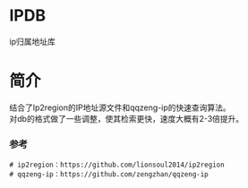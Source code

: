 # IPDB
ip归属地址库

# 简介 

结合了Ip2region的IP地址源文件和qqzeng-ip的快速查询算法。<br />
对db的格式做了一些调整，使其检索更快，速度大概有2-3倍提升。<br />

### 参考
```shell
# ip2region：https://github.com/lionsoul2014/ip2region
# qqzeng-ip：https://github.com/zengzhan/qqzeng-ip
```


